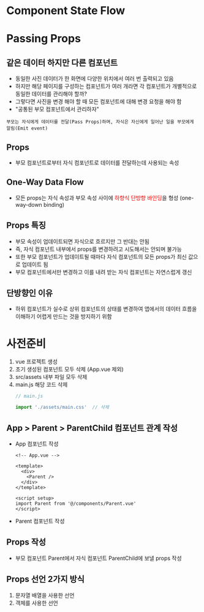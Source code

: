# Component State Flow

# Passing Props

## 같은 데이터 하지만 다른 컴포넌트
- 동일한 사진 데이터가 한 화면에 다양한 위치에서 여러 번 출력되고 있음
- 하지만 해당 페이지를 구성하는 컴포넌트가 여러 개라면 각 컴포넌트가 개별적으로 동일한 데이터를 관리해야 할까?
- 그렇다면 사진을 변경 해야 할 때 모든 컴포넌트에 대해 변경 요청을 해야 함
- "공통된 부모 컴포넌트에서 관리하자"

```부모는 자식에게 데이터를 전달(Pass Props)하며, 자식은 자신에게 일어난 일을 부모에게 알림(Emit event)```

## Props
- 부모 컴포넌트로부터 자식 컴포넌트로 데이터를 전달하는데 사용되는 속성

## One-Way Data Flow
- 모든 props는 자식 속성과 부모 속성 사이에 <span style='color: red'>하향식 단방향 바인딩</span>을 형성 (one-way-down binding)

## Props 특징
- 부모 속성이 업데이트되면 자식으로 흐르지만 그 반대는 안됨
- 즉, 자식 컴포넌트 내부에서 props를 변경하려고 시도해서는 안되며 불가능
- 또한 부모 컴포넌트가 업데이트될 때마다 자식 컴포넌트의 모든 props가 최신 값으로 업데이트 됨
- 부모 컴포넌트에서만 변경하고 이를 내려 받는 자식 컴포넌트는 자연스럽게 갱신

## 단방향인 이유
- 하위 컴포넌트가 실수로 상위 컴포넌트의 상태를 변경하여 앱에서의 데이터 흐름을 이해하기 어렵게 만드는 것을 방지하기 위함

# 사전준비
1. vue 프로젝트 생성
2. 초기 생성된 컴포넌트 모두 삭제 (App.vue 제외)
3. src/assets 내부 파일 모두 삭제
4. main.js 해당 코드 삭제
    ```js
    // main.js

    import './assets/main.css'  // 삭제
    ```

## App > Parent > ParentChild 컴포넌트 관계 작성
- App 컴포넌트 작성
    ```vue
    <!-- App.vue -->

    <template>
      <div>
        <Parent />
      </div>
    </template>

    <script setup>
    import Parent from '@/components/Parent.vue'
    </script>
    ```
- Parent 컴포넌트 작성


## Props 작성
- 부모 컴포넌트 Parent에서 자식 컴포넌트 ParentChild에 보낼 props 작성

## Props 선언 2가지 방식
1. 문자열 배열을 사용한 선언
2. 객체를 사용한 선언
